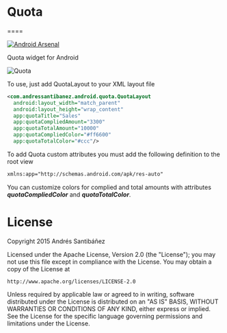 # Quota
====

[![Android Arsenal](https://img.shields.io/badge/Android%20Arsenal-Quota-green.svg?style=flat)](https://android-arsenal.com/details/1/2384)

Quota widget for Android

![Quota](https://github.com/asantibanez/Quota/blob/master/captures/quota_preview.png)

To use, just add QuotaLayout to your XML layout file

```XML
<com.andressantibanez.android.quota.QuotaLayout
  android:layout_width="match_parent"
  android:layout_height="wrap_content"
  app:quotaTitle="Sales"
  app:quotaCompliedAmount="3300"
  app:quotaTotalAmount="10000"
  app:quotaCompliedColor="#ff6600"
  app:quotaTotalColor="#ccc"/>
```

To add Quota custom attributes you must add the following definition to the root view
```XML
xmlns:app="http://schemas.android.com/apk/res-auto"
```

You can customize colors for complied and total amounts with attributes ***quotaCompliedColor*** and ***quotaTotalColor***.


License
=======
Copyright 2015 Andrés Santibáñez

Licensed under the Apache License, Version 2.0 (the "License");
you may not use this file except in compliance with the License.
You may obtain a copy of the License at

    http://www.apache.org/licenses/LICENSE-2.0

Unless required by applicable law or agreed to in writing, software
distributed under the License is distributed on an "AS IS" BASIS,
WITHOUT WARRANTIES OR CONDITIONS OF ANY KIND, either express or implied.
See the License for the specific language governing permissions and
limitations under the License.
